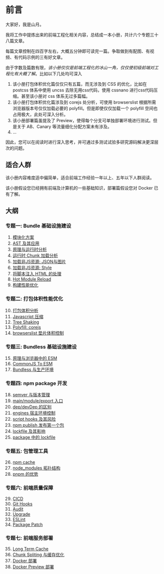 # 前言

大家好，我是山月。

我将工作中提炼出来的前端工程化相关内容，总结成一本小册，共计六个专题三十八篇文章。

每篇文章控制在四百字左右，大概五分钟即可读完一篇。争取做到有配图、有视频、有代码示例的三有好文章。

由于字数及篇数有限，*该小册仅仅是前端工程化的冰山一角，仅仅使初级前端对工程化有大概了解*。比如以下几处均可深入

1. 该小册打包体积优化篇仅仅只有五篇，而无涉及到 CSS 的优化，比如在 postcss 体系中使用 uncss 去除无用css代码，使用 cssnano 进行css代码压缩。甚至该小册对 css 体系无过多篇幅。
1. 该小册打包体积优化篇涉及到 corejs 处分析，可使用 browserslist 根据所需浏览器版本号仅仅加载必要的 polyfill。但是即使仅仅加载一个 polyfill 空间也占用极大，此处可深入分析。
1. 该小册部署篇虽提及了 Preview，使得每个分支可单独部署环境进行测试。但是关于 AB、Canary 等流量细化分配方案未有涉及。
1. ...

因此，您可以在阅读时进行深入思考，并可通过多测试试验多研究源码解决更深层次的问题。

## 适合人群

该小册内容难度适中偏简单，适合前端工作经验一年以上、五年以下人群阅读。

该小册假设您已经拥有前端及计算机的一些基础知识，部署篇假设您对 Docker 已有了解。

## 大纲

### 专题一: Bundle 基础设施建设

1. [模块化方案](https://q.shanyue.tech/engineering/475.html)
2. [AST 及其应用](https://q.shanyue.tech/engineering/756.html)
3. [原理与运行时分析](https://q.shanyue.tech/engineering/729.html)
4. [运行时 Chunk 加载分析](https://q.shanyue.tech/engineering/733.html)
5. [加载非JS资源: JSON与图片](https://q.shanyue.tech/engineering/736.html)
6. [加载非JS资源: Style](https://q.shanyue.tech/engineering/737.html)
7. [将脚本注入 HTML 的处理](https://q.shanyue.tech/engineering/735.html)
8. [Hot Module Reload](https://q.shanyue.tech/engineering/79.html)
9. [构建性能优化](https://q.shanyue.tech/engineering/738.html)

### 专题二: 打包体积性能优化

10. [打包体积分析](https://q.shanyue.tech/engineering/755.html)
11. [Javascript 压缩](https://q.shanyue.tech/engineering/138.html)
12. [Tree Shaking](https://q.shanyue.tech/engineering/87.html)
13. [Polyfill: corejs](https://q.shanyue.tech/engineering/734.html)
14. [browserslist 垫片体积控制](https://q.shanyue.tech/engineering/757.html)

### 专题三: Bundless 基础设施建设

15. [原理与浏览器中的 ESM](https://q.shanyue.tech/engineering/752.html)
16. [CommonJS To ESM](https://q.shanyue.tech/engineering/753.html)
17. [Bundless 与生产环境](https://q.shanyue.tech/engineering/758.html)

### 专题四: npm package 开发

18. [semver 与版本管理](https://q.shanyue.tech/engineering/534.html)
19. [main/module/export 入口](https://q.shanyue.tech/engineering/535.html)
20. [dep/devDep 的区别](https://q.shanyue.tech/engineering/521.html)
21. [engines 宿主环境控制](https://q.shanyue.tech/engineering/533.html)
22. [script hooks 及其风险](https://q.shanyue.tech/engineering/740.html)
23. [npm publish 发布第一个包](https://q.shanyue.tech/engineering/754.html)
24. [lockfile 及其影响](https://q.shanyue.tech/engineering/196.html)
25. [package 中的 lockfile](https://q.shanyue.tech/engineering/747.html)

### 专题五: 包管理工具

26. [npm cache](https://q.shanyue.tech/engineering/759.html)
27. [node_modules 拓扑结构](https://q.shanyue.tech/engineering/746.html)
28. [pnpm 的优势](https://q.shanyue.tech/engineering/751.html)

### 专题六: 前端质量保障

29. [CICD](https://q.shanyue.tech/engineering/748.html)
30. [Git Hooks](https://q.shanyue.tech/engineering/741.html)
31. [Audit](https://q.shanyue.tech/engineering/742.html)
32. [Upgrade](https://q.shanyue.tech/engineering/745.html)
33. [ESLint](https://q.shanyue.tech/engineering/744.html)
34. [Package Patch](https://q.shanyue.tech/engineering/760.html)

### 专题七: 前端服务部署

35. [Long Term Cache](https://q.shanyue.tech/engineering/81.html)
36. [Chunk Spliting 与缓存优化](https://q.shanyue.tech/engineering/761.html)
37. [Docker 部署](https://q.shanyue.tech/engineering/749.html)
38. [Docker Preview 部署](https://q.shanyue.tech/engineering/762.html)